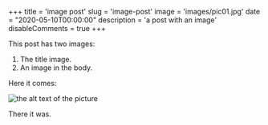 +++
title = 'image post'
slug = 'image-post'
image = 'images/pic01.jpg'
date = "2020-05-10T00:00:00"
description = 'a post with an image'
disableComments = true
+++

This post has two images:

1. The title image.
2. An image in the body.

Here it comes:

![the alt text of the picture](/images/pic02.jpg)

There it was.
